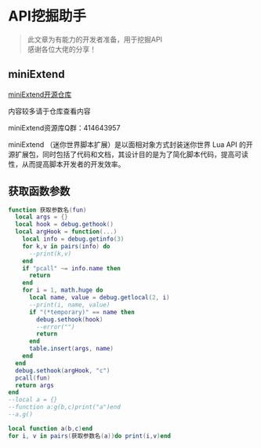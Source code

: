 # API挖掘助手

> 此文章为有能力的开发者准备，用于挖掘API  
感谢各位大佬的分享！

## miniExtend

[miniExtend开源仓库](https://github.com/0-0000/miniExtend/)

内容较多请于仓库查看内容

miniExtend资源库Q群：414643957

miniExtend （迷你世界脚本扩展）是以面相对象方式封装迷你世界 Lua API 的开源扩展包，同时包括了代码和文档，其设计目的是为了简化脚本代码，提高可读性，从而提高脚本开发者的开发效率。

## 获取函数参数

```lua
function 获取参数名(fun)
  local args = {}
  local hook = debug.gethook()
  local argHook = function(...)
    local info = debug.getinfo(3)
    for k,v in pairs(info) do
      --print(k,v)
    end
    if "pcall" ~= info.name then
      return
    end
    for i = 1, math.huge do
      local name, value = debug.getlocal(2, i)
      --print(i, name, value)
      if "(*temporary)" == name then
        debug.sethook(hook)
        --error("")
        return
      end
      table.insert(args, name)
    end
  end
  debug.sethook(argHook, "c")
  pcall(fun)
  return args
end
--local a = {}
--function a:g(b,c)print("a")end
--a.g()

local function a(b,c)end
for i, v in pairs(获取参数名(a))do print(i,v)end
```

